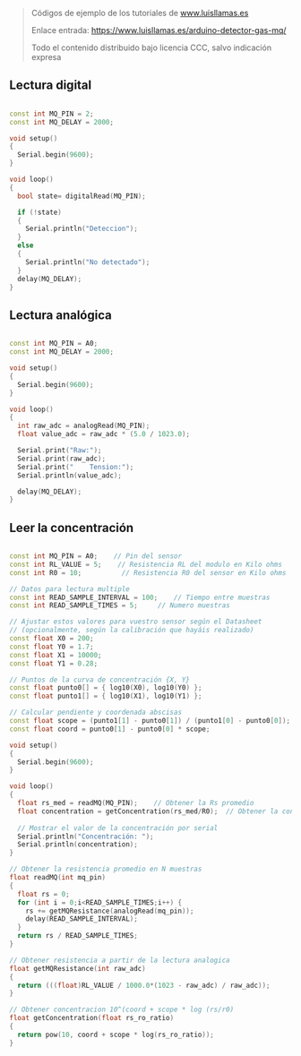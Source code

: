 > Códigos de ejemplo de los tutoriales de www.luisllamas.es
>
> Enlace entrada: https://www.luisllamas.es/arduino-detector-gas-mq/
>
> Todo el contenido distribuido bajo licencia CCC, salvo indicación expresa


## Lectura digital
```cpp
const int MQ_PIN = 2;
const int MQ_DELAY = 2000;

void setup()
{
  Serial.begin(9600);
}

void loop()
{
  bool state= digitalRead(MQ_PIN);

  if (!state)
  {
    Serial.println("Deteccion");
  }
  else
  {
    Serial.println("No detectado");
  }
  delay(MQ_DELAY);
}
```



## Lectura analógica
```cpp
const int MQ_PIN = A0;
const int MQ_DELAY = 2000;

void setup()
{
  Serial.begin(9600);
}

void loop() 
{
  int raw_adc = analogRead(MQ_PIN);
  float value_adc = raw_adc * (5.0 / 1023.0);

  Serial.print("Raw:");
  Serial.print(raw_adc);
  Serial.print("    Tension:");
  Serial.println(value_adc);

  delay(MQ_DELAY);
}
```



## Leer la concentración
```cpp
const int MQ_PIN = A0;    // Pin del sensor
const int RL_VALUE = 5;    // Resistencia RL del modulo en Kilo ohms
const int R0 = 10;          // Resistencia R0 del sensor en Kilo ohms

// Datos para lectura multiple
const int READ_SAMPLE_INTERVAL = 100;    // Tiempo entre muestras
const int READ_SAMPLE_TIMES = 5;     // Numero muestras

// Ajustar estos valores para vuestro sensor según el Datasheet
// (opcionalmente, según la calibración que hayáis realizado)
const float X0 = 200;
const float Y0 = 1.7;
const float X1 = 10000;
const float Y1 = 0.28;

// Puntos de la curva de concentración {X, Y}
const float punto0[] = { log10(X0), log10(Y0) };
const float punto1[] = { log10(X1), log10(Y1) };

// Calcular pendiente y coordenada abscisas
const float scope = (punto1[1] - punto0[1]) / (punto1[0] - punto0[0]);
const float coord = punto0[1] - punto0[0] * scope;

void setup()
{
  Serial.begin(9600);
}

void loop()
{
  float rs_med = readMQ(MQ_PIN);    // Obtener la Rs promedio
  float concentration = getConcentration(rs_med/R0);  // Obtener la concentración
  
  // Mostrar el valor de la concentración por serial
  Serial.println("Concentración: ");
  Serial.println(concentration);
}

// Obtener la resistencia promedio en N muestras
float readMQ(int mq_pin)
{
  float rs = 0;
  for (int i = 0;i<READ_SAMPLE_TIMES;i++) {
    rs += getMQResistance(analogRead(mq_pin));
    delay(READ_SAMPLE_INTERVAL);
  }
  return rs / READ_SAMPLE_TIMES;
}

// Obtener resistencia a partir de la lectura analogica
float getMQResistance(int raw_adc)
{
  return (((float)RL_VALUE / 1000.0*(1023 - raw_adc) / raw_adc));
}

// Obtener concentracion 10^(coord + scope * log (rs/r0)
float getConcentration(float rs_ro_ratio)
{
  return pow(10, coord + scope * log(rs_ro_ratio));
}
```


